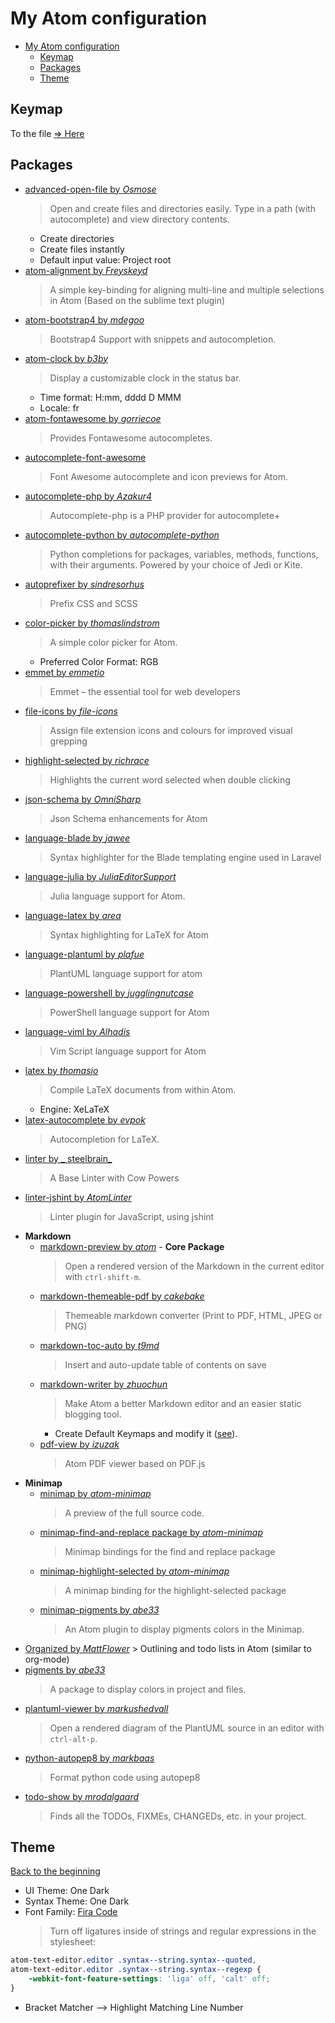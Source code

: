 # My Atom configuration

<!-- TOC START min:1 max:3 link:true update:true -->
- [My Atom configuration](#my-atom-configuration)
  - [Keymap](#keymap)
  - [Packages](#packages)
  - [Theme](#theme)

<!-- TOC END -->

## Keymap

To the file [⇒ Here](keymap.cson)

## Packages

- [advanced-open-file by _Osmose_](https://atom.io/packages/advanced-open-file)
    > Open and create files and directories easily. Type in a path (with autocomplete) and view directory contents.
	- Create directories
	- Create files instantly
	- Default input value: Project root
- [atom-alignment by _Freyskeyd_](https://atom.io/packages/atom-alignment)
    > A simple key-binding for aligning multi-line and multiple selections in Atom (Based on the sublime text plugin)
- [atom-bootstrap4 by _mdegoo_](https://atom.io/packages/atom-bootstrap4)
    > Bootstrap4 Support with snippets and autocompletion.
- [atom-clock by _b3by_](https://atom.io/packages/atom-clock)
    > Display a customizable clock in the status bar.
	- Time format: H:mm, dddd D MMM
	- Locale: fr
- [atom-fontawesome by _gorriecoe_](https://atom.io/packages/atom-fontawesome)
    > Provides Fontawesome autocompletes.
- [autocomplete-font-awesome](https://atom.io/packages/autocomplete-font-awesome)
    > Font Awesome autocomplete and icon previews for Atom.
- [autocomplete-php by _Azakur4_](https://atom.io/packages/autocomplete-php)
    > Autocomplete-php is a PHP provider for autocomplete+
- [autocomplete-python by _autocomplete-python_](https://atom.io/packages/autocomplete-python)
    > Python completions for packages, variables, methods, functions, with their arguments. Powered by your choice of Jedi or Kite.
- [autoprefixer by _sindresorhus_](https://atom.io/packages/autoprefixer)
    > Prefix CSS and SCSS
- [color-picker by _thomaslindstrom_](https://atom.io/packages/color-picker)
    > A simple color picker for Atom.
	- Preferred Color Format: RGB
- [emmet by _emmetio_](https://atom.io/packages/emmet)
    > Emmet – the essential tool for web developers
- [file-icons by _file-icons_](https://atom.io/packages/file-icons)
    > Assign file extension icons and colours for improved visual grepping
- [highlight-selected by _richrace_](https://atom.io/packages/highlight-selected)
    > Highlights the current word selected when double clicking
- [json-schema by _OmniSharp_](https://atom.io/packages/json-schema)
    > Json Schema enhancements for Atom
- [language-blade by _jawee_](https://atom.io/packages/language-blade)
    > Syntax highlighter for the Blade templating engine used in Laravel
- [language-julia by _JuliaEditorSupport_](https://atom.io/packages/language-julia)
    > Julia language support for Atom.
- [language-latex by _area_](https://atom.io/packages/language-latex)
    > Syntax highlighting for LaTeX for Atom
- [language-plantuml by _plafue_](https://atom.io/packages/language-plantuml)
    > PlantUML language support for atom
- [language-powershell by _jugglingnutcase_](https://atom.io/packages/language-powershell)
    > PowerShell language support for Atom
- [language-viml by _Alhadis_](https://atom.io/packages/language-viml)
    > Vim Script language support for Atom
- [latex by _thomasjo_](https://atom.io/packages/latex)
    > Compile LaTeX documents from within Atom.
	- Engine: XeLaTeX
- [latex-autocomplete by _evpok_](https://atom.io/packages/latex-autocomplete)
    > Autocompletion for LaTeX.
- [linter by _ steelbrain_](https://atom.io/packages/linter)
	> A Base Linter with Cow Powers
- [linter-jshint by _AtomLinter_](https://atom.io/packages/linter-jshint)
	> Linter plugin for JavaScript, using jshint
- **Markdown**
    - [markdown-preview by _atom_](https://atom.io/packages/markdown-preview) - **Core Package**
        > Open a rendered version of the Markdown in the current editor with `ctrl-shift-m`.
    - [markdown-themeable-pdf by _cakebake_](https://atom.io/packages/markdown-themeable-pdf)
        > Themeable markdown converter (Print to PDF, HTML, JPEG or PNG)
    - [markdown-toc-auto by _t9md_](https://atom.io/packages/markdown-toc-auto)
        > Insert and auto-update table of contents on save
    - [markdown-writer by _zhuochun_](https://atom.io/packages/markdown-writer)
        > Make Atom a better Markdown editor and an easier static blogging tool.
        - Create Default Keymaps and modify it ([see](keymap.cson)).
    - [pdf-view by _izuzak_](https://atom.io/packages/pdf-view)
        > Atom PDF viewer based on PDF.js
- **Minimap**
	- [minimap by _atom-minimap_](https://atom.io/packages/minimap)
	   > A preview of the full source code.
	- [minimap-find-and-replace package by _atom-minimap_](https://atom.io/packages/minimap-find-and-replace)
	   > Minimap bindings for the find and replace package
	- [minimap-highlight-selected by _atom-minimap_](https://atom.io/packages/minimap-highlight-selected)
	   > A minimap binding for the highlight-selected package
	- [minimap-pigments by _abe33_](https://atom.io/packages/minimap-pigments)
	   > An Atom plugin to display pigments colors in the Minimap.
- [Organized by _MattFlower_](https://atom.io/packages/organized)
	   > Outlining and todo lists in Atom (similar to org-mode)
- [pigments by _abe33_](https://atom.io/packages/pigments)
    > A package to display colors in project and files.
- [plantuml-viewer by _markushedvall_](https://atom.io/packages/plantuml-viewer)
    > Open a rendered diagram of the PlantUML source in an editor with `ctrl-alt-p`.
- [python-autopep8 by _markbaas_](https://atom.io/packages/python-autopep8)
    > Format python code using autopep8
- [todo-show by _mrodalgaard_](https://atom.io/packages/todo-show)
    > Finds all the TODOs, FIXMEs, CHANGEDs, etc. in your project.

## Theme
[Back to the beginning](#my-atom-configuration)

- UI Theme: One Dark
- Syntax Theme: One Dark
- Font Family: [Fira Code](https://github.com/tonsky/FiraCode)  
	> Turn off ligatures inside of strings and regular expressions in the stylesheet:  

```css
atom-text-editor.editor .syntax--string.syntax--quoted,
atom-text-editor.editor .syntax--string.syntax--regexp {
	-webkit-font-feature-settings: 'liga' off, 'calt' off;
}
```
- Bracket Matcher --> Highlight Matching Line Number
